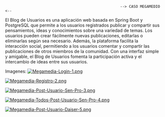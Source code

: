                                                         --> CASO MEGAMEDIO <--
El Blog de Usuarios es una aplicación web basada en Spring Boot y PostgreSQL que permite a los usuarios registrados publicar y compartir sus pensamientos, ideas y conocimientos sobre una variedad de temas. Los usuarios pueden crear fácilmente nuevas publicaciones, editarlas o eliminarlas según sea necesario. Además, la plataforma facilita la interacción social, permitiendo a los usuarios comentar y compartir las publicaciones de otros miembros de la comunidad. Con una interfaz simple y amigable, el Blog de Usuarios fomenta la participación activa y el intercambio de ideas entre sus usuarios.

Imagenes:
[![Megamedia-Login-1.png](https://i.postimg.cc/1zr6qqjx/Megamedia-Login-1.png)](https://postimg.cc/8Fsj8jGw)

[![Megamedia-Registro-2.png](https://i.postimg.cc/sxQvwQwg/Megamedia-Registro-2.png)](https://postimg.cc/zHNzffss)

[![Megamedia-Post-Usuario-Sen-Pro-3.png](https://i.postimg.cc/t4HzfPwf/Megamedia-Post-Usuario-Sen-Pro-3.png)](https://postimg.cc/rKQWRd8C)

[![Megamedia-Todos-Post-Usuario-Sen-Pro-4.png](https://i.postimg.cc/pXQjmScG/Megamedia-Todos-Post-Usuario-Sen-Pro-4.png)](https://postimg.cc/F7RzqT43)

[![Megamedia-Post-Usuario-Daiser-5.png](https://i.postimg.cc/6pjyRxr0/Megamedia-Post-Usuario-Daiser-5.png)](https://postimg.cc/NKXsqVP9)
